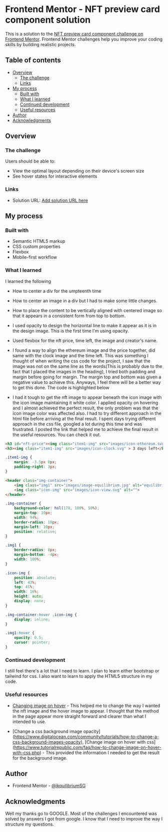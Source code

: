 # Frontend Mentor - NFT preview card component solution

This is a solution to the [NFT preview card component challenge on Frontend Mentor](https://www.frontendmentor.io/challenges/nft-preview-card-component-SbdUL_w0U). Frontend Mentor challenges help you improve your coding skills by building realistic projects. 

## Table of contents

- [Overview](#overview)
  - [The challenge](#the-challenge)
  - [Links](#links)
- [My process](#my-process)
  - [Built with](#built-with)
  - [What I learned](#what-i-learned)
  - [Continued development](#continued-development)
  - [Useful resources](#useful-resources)
- [Author](#author)
- [Acknowledgments](#acknowledgments)


## Overview

### The challenge

Users should be able to:

- View the optimal layout depending on their device's screen size
- See hover states for interactive elements



### Links

- Solution URL: [Add solution URL here](https://ikquilibrium-sam-tenet360.netlify.app/)

## My process

### Built with

- Semantic HTML5 markup
- CSS custom properties
- Flexbox
- Mobile-first workflow



### What I learned

I learned the following
- How to center a div for the umpteenth time
- How to center an image in a div but I had to make some little changes.
- How to place the content to be vertically aligned with centered image so that it appears in a consistent form from top to bottom. 

- I used opacity to design the horizontal line to make it appear as it is in the design image. This is the first time I'm using opacity.
- Used flexbox for the nft price, time left, the image and creator's name. 
- I found a way to align the ethereum image and the price together, did same with the clock image and the time left. This was something I thought of  when writing the css code for the project, I saw that the image was not on the same line as the words(This is probably due to the fact that I placed the images in the heading), I tried both padding and margin before going for margin. The margin top and bottom was given a negative value to achieve this. Anyways, I feel there will be a better way to get this done. The code is highlighted below

- I had it tough to get the nft image to appear beneath the icon image with the icon image maintaining it white color. I applied opacity on hovering and I almost achieved the perfect result, the only problem was that the icon image color was affected also. I had to try different approach in the html file before arriving at the final result. I spent days trying different approach in the css file, googled a lot during this time and was frustrated. I posted the link that helped me to achieve the final result in the useful resources. You can check it out. 

```html
<h3 id="nft-price"><img class="item1-img" src="images/icon-ethereum.svg" alt="ethereum icon"> 0.041 ETH</h3>
<h3><img class="item1-img" src="images/icon-clock.svg" > 3 days left</h3>
```
```css
.item1-img {
    margin: -3.5px 0px;
    padding-right: 3px;
}
```

```html
<header class="img-container">
    <img class="img1" src="images/image-equilibrium.jpg" alt="equilibrium image NFT ">
    <img class="icon-img" src="images/icon-view.svg" alt="">
</header>
```
```css
.img-container {
    background-color: hsl(178, 100%, 50%);
    margin-top: 10px;
    width: 94%;
    border-radius: 10px;
    margin-left: 10px;
    position: relative;
}

.img1 {
    border-radius: 8px;
    margin-bottom: -4px;
    width: 100%;
}

.icon-img {
    position: absolute;
    left: 43%;
    top: 41%;
    width: 16%;
    height: auto;
    display: none;
}

.img-container:hover .icon-img {
    display: inline;
}

.img1:hover {
    opacity: 0.5;
    cursor: pointer;
}

```


### Continued development

I still feel there's a lot that I need to learn. 
I plan to learn either bootstrap or tailwind for css. I also want to learn to apply the HTML5 structure in my code.


### Useful resources

- [Changing image on hover](https://stackoverflow.com/questions/18813299/changing-image-on-hover-with-css-html) - This helped me to change the way I wanted the nft image and the hover image to appear. I thought that the method in the page appear more straight forward and clearer than what I intended to use. 

- [Change a css background image opacity] (https://www.digitalocean.com/community/tutorials/how-to-change-a-css-background-images-opacity), 
 [Change image on hover with css] (https://www.tutorialrepublic.com/faq/how-to-change-image-on-hover-with-css.php) - This provided the information I needed to get the result for the background image.

## Author

- Frontend Mentor - [@ikquilibriumSG](https://www.frontendmentor.io/profile/ikquilibrium)


## Acknowledgments

Well my thanks go to GOOGLE. Most of the challenges I encountered was solved by answers I got from google. I know that I need to improve the way I structure my questions.

